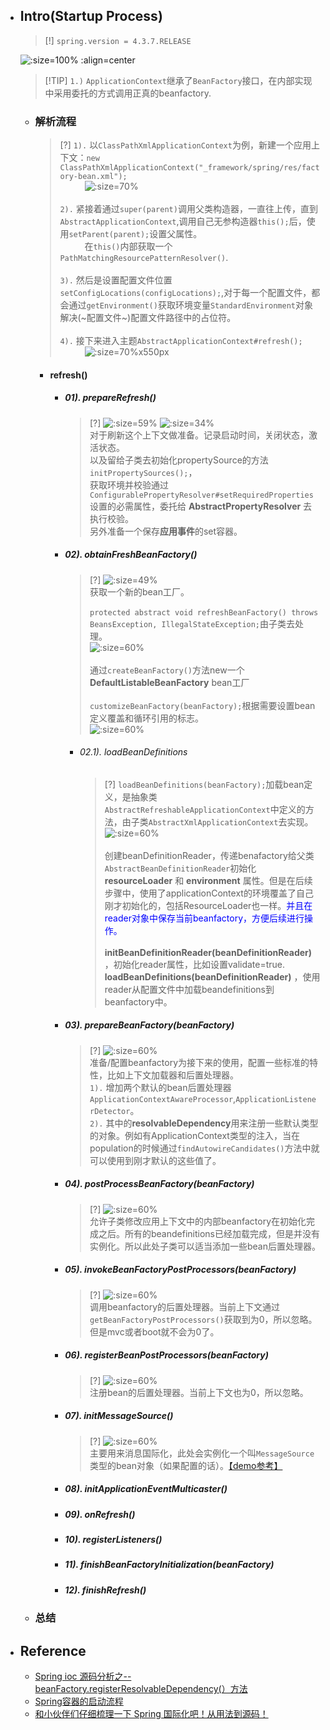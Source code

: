 * ## Intro(Startup Process)

    > [!] `spring.version = 4.3.7.RELEASE`
    
    ![](/.images/doc/framework/spring/00-spring-startup/ss-001.png ':size=100% :align=center')

    > [!TIP] `1.)` `ApplicationContext`继承了`BeanFactory`接口，在内部实现中采用委托的方式调用正真的beanfactory.

    + ### 解析流程

        > [?] `1).` 以`ClassPathXmlApplicationContext`为例，新建一个应用上下文：`new ClassPathXmlApplicationContext("_framework/spring/res/factory-bean.xml");`
        <br><span style='padding-left:2.8em' />![](/.images/doc/framework/spring/00-spring-startup/ss-01.png ':size=70%')
        <br><br>`2).` 紧接着通过`super(parent)`调用父类构造器，一直往上传，直到`AbstractApplicationContext`,调用自己无参构造器`this();`后，使用`setParent(parent);`设置父属性。
        <br><span style='padding-left:2.8em' />在`this()`内部获取一个`PathMatchingResourcePatternResolver()`.
        <br><br>`3).` 然后是设置配置文件位置`setConfigLocations(configLocations);`,对于每一个配置文件，都会通过`getEnvironment()`获取环境变量`StandardEnvironment`对象解决(~配置文件~)配置文件路径中的占位符。
        <br><br>`4).` 接下来进入主题`AbstractApplicationContext#refresh();`
        <br><span style='padding-left:2.8em' />![](/.images/doc/framework/spring/00-spring-startup/ss-02.png ':size=70%x550px')

        * #### refresh()

            - ##### 01). prepareRefresh()

                > [?]
                ![](/.images/doc/framework/spring/00-spring-startup/ss-03.png ':size=59%') ![](/.images/doc/framework/spring/00-spring-startup/ss-04.png ':size=34%')
                <br>对于刷新这个上下文做准备。记录启动时间，关闭状态，激活状态。
                <br>以及留给子类去初始化propertySource的方法`initPropertySources();`，
                <br>获取环境并校验通过`ConfigurablePropertyResolver#setRequiredProperties`设置的必需属性，委托给 **AbstractPropertyResolver** 去执行校验。
                <br>另外准备一个保存**应用事件**的set容器。

            - ##### 02). obtainFreshBeanFactory()

                > [?]
                ![](/.images/doc/framework/spring/00-spring-startup/ss-05.png ':size=49%')
                <br>获取一个新的bean工厂。
                <br><br>`protected abstract void refreshBeanFactory() throws BeansException, IllegalStateException;`由子类去处理。
                <br>![](/.images/doc/framework/spring/00-spring-startup/ss-06.png ':size=60%')
                <br><br>通过`createBeanFactory()`方法new一个 **DefaultListableBeanFactory** bean工厂
                <br><br>`customizeBeanFactory(beanFactory);`根据需要设置bean定义覆盖和循环引用的标志。
                <br>![](/.images/doc/framework/spring/00-spring-startup/ss-07.png ':size=60%')

                + ###### 02.1). loadBeanDefinitions

                    > [?] `loadBeanDefinitions(beanFactory);`加载bean定义，是抽象类`AbstractRefreshableApplicationContext`中定义的方法，由子类`AbstractXmlApplicationContext`去实现。
                    <br>![](/.images/doc/framework/spring/00-spring-startup/ss-08.png ':size=60%')
                    <br><br>创建beanDefinitionReader，传递benafactory给父类`AbstractBeanDefinitionReader`初始化 **resourceLoader** 和 **environment** 属性。但是在后续步骤中，使用了applicationContext的环境覆盖了自己刚才初始化的，包括ResourceLoader也一样。<span style='color:blue'>并且在reader对象中保存当前beanfactory，方便后续进行操作。</span>
                    <br><br>**initBeanDefinitionReader(beanDefinitionReader)** ，初始化reader属性，比如设置validate=true.
                    <br>**loadBeanDefinitions(beanDefinitionReader)** ，使用reader从配置文件中加载beandefinitions到beanfactory中。

            - ##### 03). prepareBeanFactory(beanFactory)

                > [?]
                ![](/.images/doc/framework/spring/00-spring-startup/ss-09.png ':size=60%')
                <br>准备/配置beanfactory为接下来的使用，配置一些标准的特性，比如上下文加载器和后置处理器。
                <br>`1).` 增加两个默认的bean后置处理器`ApplicationContextAwareProcessor`,`ApplicationListenerDetector`。
                <br>`2).` 其中的**resolvableDependency**用来注册一些默认类型的对象。例如有ApplicationContext类型的注入，当在population的时候通过`findAutowireCandidates()`方法中就可以使用到刚才默认的这些值了。

            - ##### 04). postProcessBeanFactory(beanFactory)

                > [?]
                ![](/.images/doc/framework/spring/00-spring-startup/ss-10.png ':size=60%')
                <br>允许子类修改应用上下文中的内部beanfactory在初始化完成之后。所有的beandefinitions已经加载完成，但是并没有实例化。所以此处子类可以适当添加一些bean后置处理器。

            - ##### 05). invokeBeanFactoryPostProcessors(beanFactory)

                > [?]
                ![](/.images/doc/framework/spring/00-spring-startup/ss-11.png ':size=60%')
                <br>调用beanfactory的后置处理器。当前上下文通过`getBeanFactoryPostProcessors()`获取到为0，所以忽略。但是mvc或者boot就不会为0了。

            - ##### 06). registerBeanPostProcessors(beanFactory)

                > [?]
                ![](/.images/doc/framework/spring/00-spring-startup/ss-12.png ':size=60%')
                <br>注册bean的后置处理器。当前上下文也为0，所以忽略。

            - ##### 07). initMessageSource()

                > [?]
                ![](/.images/doc/framework/spring/00-spring-startup/ss-13.png ':size=60%')
                <br>主要用来消息国际化，此处会实例化一个叫`MessageSource`类型的bean对象（如果配置的话）。[【demo参考】](https://github.com/12302-bak/idea-test-project/blob/d6602307b3f5c275e806fd61724c5d40d1cee3d2/_0_base-learning/src/main/java/_framework/spring/i18n/SpringI18nTest.java)

            - ##### 08). initApplicationEventMulticaster()

            - ##### 09). onRefresh()

            - ##### 10). registerListeners()

            - ##### 11). finishBeanFactoryInitialization(beanFactory)

            - ##### 12). finishRefresh()

    + ### 总结

* ## Reference

    + [Spring ioc 源码分析之--beanFactory.registerResolvableDependency(）方法](https://www.cnblogs.com/yangxiaohui227/p/13413980.html)
    + [Spring容器的启动流程](https://blog.csdn.net/a745233700/article/details/113761271)
    + [和小伙伴们仔细梳理一下 Spring 国际化吧！从用法到源码！](https://blog.csdn.net/u012702547/article/details/134570847)